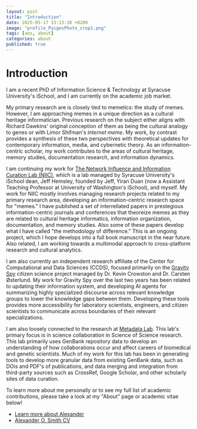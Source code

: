 ```yaml
---
layout: post
title: "Introduction"
date: 2025-05-17 15:13:18 +0200
image: "profile_PaigesPhoto_crop1.png"
tags: [aos, about]
categories: about
published: true
---
```


# Introduction

I am a recent PhD of Information Science & Technology at Syracuse University's iSchool, and I am currently on the academic job market.

My primary research are is closely tied to memetics: the study of memes. However, I am approaching memes in a unique direction as a cultural heritage informatician. Previous research on the subject either aligns with Richard Dawkins' original conception of them as being the cultural analogy to genes or with Limor Shifman's *internet meme*. My work, by contrast provides a synthesis of these two perspectives with theoretical updates for contemporary information, media, and cybernetic theory. As an information-centric scholar, my work contributes to the areas of cultural heritage, memory studies, documentation research, and information dynamics.

I am continuing my work for [The Network Influence and Information Curation Lab (NIIC)](https://ischool.syr.edu/research/network-influence-and-information-curation-lab/), which is a lab managed by Syracuse University's iSchool dean, Jeff Hemsley, founded by Jeff, Yiran Duan (now a Assistant Teaching Professor at University of Washington's iSchool), and myself. My work for NIIC mostly involves managing research projects related to my primary research area, developing an information-centric research space for "memes." I have published a set of interrellated papers in prestegious information-centric journals and conferences that theoreize memes as they are related to cultural heritage informatics, information organization, documentation, and memory studies. Also some of these papers develop what I have called "the methodology of difference." This is an ongoing project, which I hope develops into a full book manuscript in the near future. Also related, I am working towards a multimodal approach to cross-platform research and cultural analytics.

I am also currently an independent research affiliate of the Center for Computational and Data Sciences (CCDS), focused primarily on the [Gravity Spy](https://www.zooniverse.org/projects/zooniverse/gravity-spy) citizen science project managed by Dr. Kevin Crowston and Dr. Carsten Østerlund. My work for Gravity Spy over the last two years has been related to updating their information system, and developing AI agents for summarizing highly specialized discourse across relevant knowledge groups to lower the knowledge gaps between them. Developing these tools provides more accessibility for laboratory scientists, engineers, and citizen scientists to communicate across boundaries of their relevant specializations.

I am also loosely connected to the research at [Metadata Lab](https://ischool.syr.edu/research/metadata-lab/). This lab's primary focus is in science collaboration in Science of Science research. This lab primarily uses GenBank repository data to develop an understanding of how collaborations occur and affect careers of biomedical and genetic scientists. Much of my work for this lab has been in generating tools to develop more granular data from existing GenBank data, such as DOis and PDF's of publications, and data merging and integration from third-party sources such as CrossRef, Google Scholar, and other scholarly sites of data curation. 

To learn more about me personally or to see my full list of academic contributions, please take a look at my "About" page or academic vitae below!

  * [Learn more about Alexander](/AboutAlexander/)
  * [Alexander O. Smith CV](/cv/)
